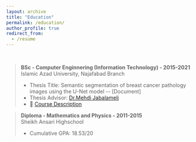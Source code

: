```yaml
---
layout: archive
title: "Education"
permalink: /education/
author_profile: true
redirect_from:
  - /resume
---
```

<br>

<blockquote>
  <p><strong>BSc - Computer Enginnering (Information Technology) - 2015-2021</strong> <br>
   Islamic Azad University, Najafabad Branch</p>
  
  <ul>
   <!-- <li>GPA:   Overall         17.91 / 20   </li> -->
  <li>Thesis Title: Semantic segmentation of breast cancer pathology images using the U-Net model -- [Document]</li>
  <li>Thesis Advisor: <a href="https://research.iaun.ac.ir/pd/jabalameli/" target="_blank">Dr.Mehdi Jabalameli</a></li>
  <li>📄 <a href="https://github.com/Mohammadimh76/MohammadiMh76.github.io/blob/master/files/CV/CV_MohammadHosseinMohammadi.pdf" target="_blank">Course Description</a></li>
  </ul>
</blockquote>

<blockquote>
  <p><strong>Diploma - Mathematics and Physics - 2011-2015</strong> <br>
   Sheikh Ansari Highschool</p>
  
  <ul>
  <li>Cumulative GPA:            18.53/20  </li>
  </ul>
</blockquote>

<!--
**BSc - Computer Enginnering (Information Technology) - 2015-2021**
* Department of Computer Engineering, <i><b>Islamic Azad University, Najafabad Branch</b></i>, Esfahan, Iran <br>
<!-- Cumulative GPA 2.84/4 (14.99/20)<br>
Last 2 years' GPA 3.12/4 (15.54/20)<br> -->
<!-- * Thesis Title: Semantic segmentation of breast cancer pathology images using the U-Net model <!-- <a href="https://github.com/Mohammadimh76/Thesis_BS.c" target="_blank">Read more</a> --> <br>
<!-- Supervisor: <a href="https://research.iaun.ac.ir/pd/jabalameli/" target="_blank">Dr.Mehdi Jabalameli</a> <br> -->

<!-- **Diploma - Mathematics and Physics - 2011-2015**
* Sheikh Ansari Highschool
Cumulative GPA 18.53/20 -->


